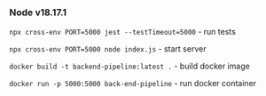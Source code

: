 ### Node v18.17.1

`npx cross-env PORT=5000 jest --testTimeout=5000` - run tests

`npx cross-env PORT=5000 node index.js` - start server

`docker build -t backend-pipeline:latest .` - build docker image

`docker run -p 5000:5000 back-end-pipeline` - run docker container
